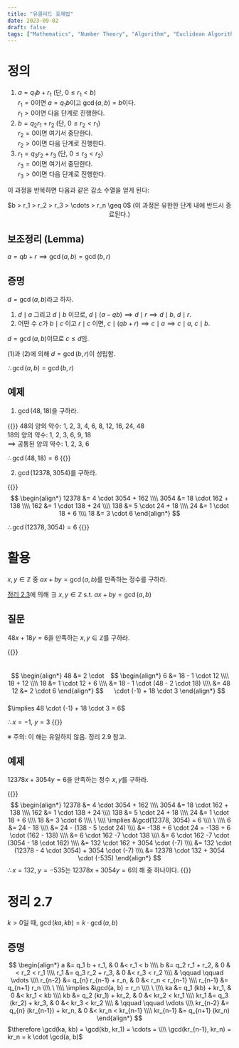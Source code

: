 ```yaml
---
title: "유클리드 호제법"
date: 2023-09-02
draft: false
tags: ["Mathematics", "Number Theory", "Algorithm", "Euclidean Algorithm"]
---
```


<style>
  span.katex-display {
    width: fit-content;
    height: fit-content;
  }
</style>

# 정의

1. $a = q_1 b + r_1$ (단, $0 \leq r_1 < b$)   
$r_1 = 0$이면 $a = q_1 b$이고 $\gcd(a, b) = b$이다.  
$r_1 > 0$이면 다음 단계로 진행한다.
2. $b = q_2 r_1 + r_2$ (단, $0 \leq r_2 < r_1$)  
$r_2 = 0$이면 여기서 중단한다.  
$r_2 > 0$이면 다음 단계로 진행한다.
3. $r_1 = q_3 r_2 + r_3$ (단, $0 \leq r_3 < r_2$)  
$r_3 = 0$이면 여기서 중단한다.  
$r_3 > 0$이면 다음 단계로 진행한다.

이 과정을 반복하면 다음과 같은 감소 수열을 얻게 된다:

<div style="text-align: center;">
$b > r_1 > r_2 > r_3 > \cdots > r_n \geq 0$ (이 과정은 유한한 단계 내에 반드시 종료된다.)
</div>

## 보조정리 (Lemma)

$a = qb + r \implies \gcd(a, b) = \gcd(b, r)$

## 증명

$d = \gcd(a, b)$라고 하자.

1. $d \mid a$ 그리고 $d \mid b$ 이므로, $d \mid (a - qb) \implies d \mid r \implies d \mid b$, $d \mid r$.
2. 어떤 수 $c$가 $b \mid c$ 이고 $r \mid c$ 이면, $c \mid (qb + r) \implies c \mid a \implies c \mid a$, $c \mid b$.

$d = \gcd(a, b)$이므로 $c \leq d$임.

(1)과 (2)에 의해 $d = \gcd(b, r)$이 성립함.

$\therefore \gcd(a, b) = \gcd(b, r)$

## 예제

1. $\gcd(48, 18)$을 구하라.

{{<collapse summary="풀이 보기">}}
$48$의 양의 약수: 1, 2, 3, 4, 6, 8, 12, 16, 24, 48  
$18$의 양의 약수: 1, 2, 3, 6, 9, 18  
$\implies$ 공통된 양의 약수: 1, 2, 3, 6

$\therefore \gcd(48, 18) = 6$
{{</collapse>}}

2. $\gcd(12378, 3054)$를 구하라.

{{<collapse summary="풀이 보기">}}
$$
\begin{align*}
12378 &= 4 \cdot 3054 + 162 \\\\
3054 &= 18 \cdot 162 + 138 \\\\
162 &= 1 \cdot 138 + 24 \\\\
138 &= 5 \cdot 24 + 18 \\\\
24 &= 1 \cdot 18 + 6 \\\\
18 &= 3 \cdot 6
\end{align*}
$$

$\therefore \gcd(12378, 3054) = 6$
{{</collapse>}}

# 활용

$x, y \in \mathbb{Z}$ 중 $ax + by = \gcd(a, b)$를 만족하는 정수를 구하라.

[정리 2.3](/posts/number-theory/4/#theorem-23)에 의해 $\exists\ x, y \in \mathbb{Z}$ s.t. $ax + by = \gcd(a, b)$

## 질문

$48x + 18y = 6$을 만족하는 $x, y \in \mathbb{Z}$를 구하라.

{{<collapse summary="풀이 보기">}}
<div style="display: flex; justify-content: space-around">

$$
\begin{align*}
48 &= 2 \cdot 18 + 12 \\\\
18 &= 1 \cdot 12 + 6 \\\\
12 &= 2 \cdot 6
\end{align*}
$$

$$
\begin{align*}
6 &= 18 - 1 \cdot 12 \\\\
&= 18 - 1 \cdot (48 - 2 \cdot 18) \\\\
&= 48 \cdot (-1) + 18 \cdot 3
\end{align*}
$$
</div>
$\implies 48 \cdot (-1) + 18 \cdot 3 = 6$

$\therefore x = -1,\ y = 3$
{{</collapse>}}

※ 주의: 이 해는 유일하지 않음. 정리 2.9 참고.

## 예제

$12378x + 3054y = 6$을 만족하는 정수 $x, y$를 구하라.

{{<collapse summary="풀이 보기">}}
$$
\begin{align*}
12378 &= 4 \cdot 3054 + 162 \\\\
3054 &= 18 \cdot 162 + 138 \\\\
162 &= 1 \cdot 138 + 24 \\\\
138 &= 5 \cdot 24 + 18 \\\\
24 &= 1 \cdot 18 + 6 \\\\
18 &= 3 \cdot 6 \\\\
\ \\\\
\implies &\gcd(12378, 3054) = 6 \\\\
\ \\\\ 
6 &= 24 - 18 \\\\
&= 24 - (138 - 5 \cdot 24) \\\\
&= -138 + 6 \cdot 24 = -138 + 6 \cdot (162 - 138) \\\\
&= 6 \cdot 162 -7 \cdot 138 \\\\
&= 6 \cdot 162 -7 \cdot (3054 - 18 \cdot 162) \\\\
&= 132 \cdot 162 + 3054 \cdot (-7) \\\\
&= 132 \cdot (12378 - 4 \cdot 3054) + 3054 \cdot (-7) \\\\
&= 12378 \cdot 132 + 3054 \cdot (-535)
\end{align*}
$$
$\therefore x = 132,\ y = -535$는 $12378x + 3054y = 6$의 해 중 하나이다.
{{</collapse>}}

# 정리 2.7

$k > 0$일 때, $\gcd(ka, kb) = k \cdot \gcd(a, b)$

## 증명

$$
\begin{align*}
a &= q_1 b + r_1, & 0 &< r_1 < b \\\\
b &= q_2 r_1 + r_2, & 0 &< r_2 < r_1 \\\\
r_1 &= q_3 r_2 + r_3, & 0 &< r_3 < r_2 \\\\
& \qquad \qquad \vdots \\\\
r_{n-2} &= q_{n} r_{n-1} + r_n, & 0 &< r_n < r_{n-1} \\\\
r_{n-1} &= q_{n+1} r_n \\\\
\ \\\\ 
\implies &\gcd(a, b) = r_n \\\\
\ \\\\ 
ka &= q_1 (kb) + kr_1, & 0 &< kr_1 < kb \\\\
kb &= q_2 (kr_1) + kr_2, & 0 &< kr_2 < kr_1 \\\\
kr_1 &= q_3 (kr_2) + kr_3, & 0 &< kr_3 < kr_2 \\\\
& \qquad \qquad \vdots \\\\
kr_{n-2} &= q_{n} (kr_{n-1}) + kr_n, & 0 &< kr_n < kr_{n-1} \\\\
kr_{n-1} &= q_{n+1} (kr_n)
\end{align*}
$$
$\therefore \gcd(ka, kb) = \gcd(kb, kr_1) = \cdots = \\\\ \gcd(kr_{n-1}, kr_n) = kr_n = k \cdot \gcd(a, b)$
